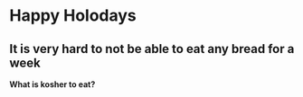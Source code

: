 # Happy Holodays
## It is very hard to not be able to eat any bread for a week
**What is kosher to eat?**
